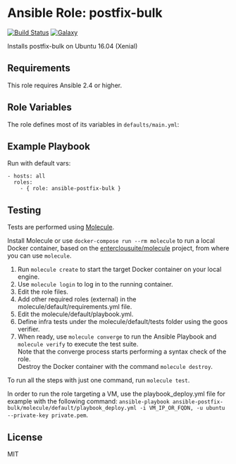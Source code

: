Ansible Role: postfix-bulk 
======================================

[![Build Status](https://travis-ci.org/entercloudsuite/ansible-postfix-bulk.svg?branch=master)](https://travis-ci.org/entercloudsuite/ansible-postfix-bulk)
[![Galaxy](https://img.shields.io/badge/galaxy-entercloudsuite.postfix-bulk-blue.svg?style=flat-square)](https://galaxy.ansible.com/entercloudsuite/postfix-bulk)  

Installs postfix-bulk on Ubuntu 16.04 (Xenial)

## Requirements

This role requires Ansible 2.4 or higher.

## Role Variables

The role defines most of its variables in `defaults/main.yml`:

## Example Playbook

Run with default vars:

    - hosts: all
      roles:
        - { role: ansible-postfix-bulk }

## Testing

Tests are performed using [Molecule](http://molecule.readthedocs.org/en/latest/).

Install Molecule or use `docker-compose run --rm molecule` to run a local Docker container, based on the [enterclousuite/molecule](https://hub.docker.com/r/fminzoni/molecule/) project, from where you can use `molecule`.

1. Run `molecule create` to start the target Docker container on your local engine.  
2. Use `molecule login` to log in to the running container.  
3. Edit the role files.  
4. Add other required roles (external) in the molecule/default/requirements.yml file.  
5. Edit the molecule/default/playbook.yml.  
6. Define infra tests under the molecule/default/tests folder using the goos verifier.  
7. When ready, use `molecule converge` to run the Ansible Playbook and `molecule verify` to execute the test suite.  
Note that the converge process starts performing a syntax check of the role.  
Destroy the Docker container with the command `molecule destroy`.   

To run all the steps with just one command, run `molecule test`. 

In order to run the role targeting a VM, use the playbook_deploy.yml file for example with the following command: `ansible-playbook ansible-postfix-bulk/molecule/default/playbook_deploy.yml -i VM_IP_OR_FQDN, -u ubuntu --private-key private.pem`.  

## License

MIT